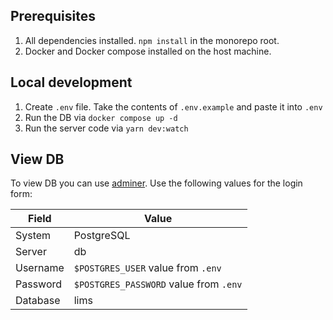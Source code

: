 ## Prerequisites
1. All dependencies installed. `npm install` in the monorepo root.
2. Docker and Docker compose installed on the host machine.

## Local development
1. Create `.env` file. Take the contents of `.env.example` and paste it into `.env`
2. Run the DB via `docker compose up -d`
3. Run the server code via `yarn dev:watch`

## View DB
To view DB you can use [adminer](localhost:8080). Use the following values for the login form:

| Field | Value |
|------- | -------------------------------------|
| System    | PostgreSQL |
| Server    | db |
| Username  | `$POSTGRES_USER` value from `.env` |
| Password  | `$POSTGRES_PASSWORD` value from `.env` |
| Database  | lims |
